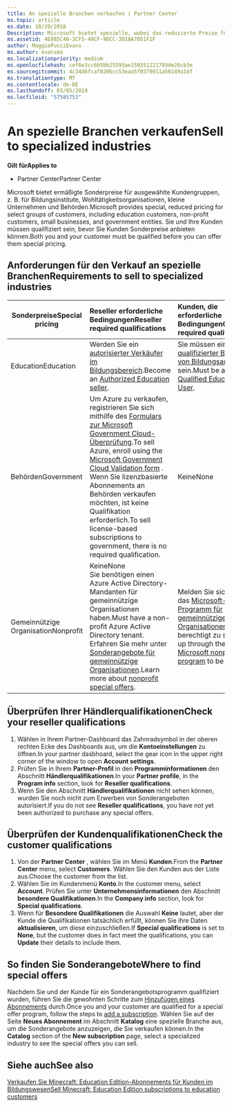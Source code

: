 ```yaml
---
title: An spezielle Branchen verkaufen | Partner Center
ms.topic: article
ms.date: 10/29/2018
Description: Microsoft bietet spezielle, wobei das reduzierte Preise für ausgewählte Gruppen von Kunden, einschließlich der Education-Kunden, gemeinnützige Organisationen und Government-Benutzer.
ms.assetid: 4E085C48-3CF5-49CF-9DCC-3D18A7051F1F
author: MaggiePucciEvans
ms.author: evansma
ms.localizationpriority: medium
ms.openlocfilehash: cef6e3cc6b5bb25593ae150351121793de26cb3e
ms.sourcegitcommit: 4c34d6fcaf020bcc53eaa5f0379011a56149a14f
ms.translationtype: MT
ms.contentlocale: de-DE
ms.lasthandoff: 03/05/2019
ms.locfileid: "57585753"
---
```

# <a name="sell-to-specialized-industries"></a><span data-ttu-id="f5ef3-103">An spezielle Branchen verkaufen</span><span class="sxs-lookup"><span data-stu-id="f5ef3-103">Sell to specialized industries</span></span>

<span data-ttu-id="f5ef3-104">**Gilt für**</span><span class="sxs-lookup"><span data-stu-id="f5ef3-104">**Applies to**</span></span>

-  <span data-ttu-id="f5ef3-105">Partner Center</span><span class="sxs-lookup"><span data-stu-id="f5ef3-105">Partner Center</span></span>

<span data-ttu-id="f5ef3-106">Microsoft bietet ermäßigte Sonderpreise für ausgewählte Kundengruppen, z. B. für Bildungsinstitute, Wohltätigkeitsorganisationen, kleine Unternehmen und Behörden.</span><span class="sxs-lookup"><span data-stu-id="f5ef3-106">Microsoft provides special, reduced pricing for select groups of customers, including education customers, non-profit customers, small businesses, and government entities.</span></span> <span data-ttu-id="f5ef3-107">Sie und Ihre Kunden müssen qualifiziert sein, bevor Sie Kunden Sonderpreise anbieten können.</span><span class="sxs-lookup"><span data-stu-id="f5ef3-107">Both you and your customer must be qualified before you can offer them special pricing.</span></span> 

## <a name="requirements-to-sell-to-specialized-industries"></a><span data-ttu-id="f5ef3-108">Anforderungen für den Verkauf an spezielle Branchen</span><span class="sxs-lookup"><span data-stu-id="f5ef3-108">Requirements to sell to specialized industries</span></span>

|<span data-ttu-id="f5ef3-109">**Sonderpreise**</span><span class="sxs-lookup"><span data-stu-id="f5ef3-109">**Special pricing**</span></span>   |<span data-ttu-id="f5ef3-110">**Reseller erforderliche Bedingungen**</span><span class="sxs-lookup"><span data-stu-id="f5ef3-110">**Reseller required qualifications**</span></span>   |<span data-ttu-id="f5ef3-111">**Kunden, die erforderliche Bedingungen**</span><span class="sxs-lookup"><span data-stu-id="f5ef3-111">**Customer required qualifications**</span></span>   |
|----------------------------|:---------------------------------|:------------------------------------------|
|<span data-ttu-id="f5ef3-112">Education</span><span class="sxs-lookup"><span data-stu-id="f5ef3-112">Education</span></span>   |<span data-ttu-id="f5ef3-113">Werden Sie ein [autorisierter Verkäufer im Bildungsbereich](https://www.mepn.com).</span><span class="sxs-lookup"><span data-stu-id="f5ef3-113">Become an [Authorized Education seller](https://www.mepn.com).</span></span>   | <span data-ttu-id="f5ef3-114">Sie müssen ein [qualifizierter Benutzer von Bildungsangeboten](https://www.microsoftvolumelicensing.com/DocumentSearch.aspx?Mode=3&DocumentTypeId=7) sein.</span><span class="sxs-lookup"><span data-stu-id="f5ef3-114">Must be a [Qualified Education User](https://www.microsoftvolumelicensing.com/DocumentSearch.aspx?Mode=3&DocumentTypeId=7).</span></span>   |
|<span data-ttu-id="f5ef3-115">Behörden</span><span class="sxs-lookup"><span data-stu-id="f5ef3-115">Government</span></span>   |<span data-ttu-id="f5ef3-116">Um Azure zu verkaufen, registrieren Sie sich mithilfe des [Formulars zur Microsoft Government Cloud-Überprüfung](https://azuregov.microsoft.com/csp).</span><span class="sxs-lookup"><span data-stu-id="f5ef3-116">To sell Azure, enroll using the [Microsoft Government Cloud Validation form](https://azuregov.microsoft.com/csp) .</span></span> <span data-ttu-id="f5ef3-117">Wenn Sie lizenzbasierte Abonnements an Behörden verkaufen möchten, ist keine Qualifikation erforderlich.</span><span class="sxs-lookup"><span data-stu-id="f5ef3-117">To sell license-based subscriptions to government, there is no required qualification.</span></span>|   <span data-ttu-id="f5ef3-118">Keine</span><span class="sxs-lookup"><span data-stu-id="f5ef3-118">None</span></span>|
|<span data-ttu-id="f5ef3-119">Gemeinnützige Organisation</span><span class="sxs-lookup"><span data-stu-id="f5ef3-119">Nonprofit</span></span>  |<span data-ttu-id="f5ef3-120">Keine</span><span class="sxs-lookup"><span data-stu-id="f5ef3-120">None</span></span><br><span data-ttu-id="f5ef3-121">Sie benötigen einen Azure Active Directory-Mandanten für gemeinnützige Organisationen haben.</span><span class="sxs-lookup"><span data-stu-id="f5ef3-121">Must have a non-profit Azure Active Directory tenant.</span></span><br><span data-ttu-id="f5ef3-122">Erfahren Sie mehr unter [Sonderangebote für gemeinnützige Organisationen](https://assetsprod.microsoft.com/mpn/en-us/nonprofit-skus-in-csp-faq.pdf).</span><span class="sxs-lookup"><span data-stu-id="f5ef3-122">Learn more about [nonprofit special offers](https://assetsprod.microsoft.com/mpn/en-us/nonprofit-skus-in-csp-faq.pdf).</span></span>   |<span data-ttu-id="f5ef3-123">Melden Sie sich über das [Microsoft-Programm für gemeinnützige Organisationen](https://nonprofit.microsoft.com/#/register) an, um berechtigt zu sein.</span><span class="sxs-lookup"><span data-stu-id="f5ef3-123">Sign up through the [Microsoft nonprofit program](https://nonprofit.microsoft.com/#/register) to be eligible.</span></span>   |


## <a name="check-your-reseller-qualifications"></a><span data-ttu-id="f5ef3-124">Überprüfen Ihrer Händlerqualifikationen</span><span class="sxs-lookup"><span data-stu-id="f5ef3-124">Check your reseller qualifications</span></span>

1.  <span data-ttu-id="f5ef3-125">Wählen in Ihrem Partner-Dashboard das Zahnradsymbol in der oberen rechten Ecke des Dashboards aus, um die **Kontoeinstellungen** zu öffnen.</span><span class="sxs-lookup"><span data-stu-id="f5ef3-125">In your partner dasbhoard, select the gear icon in the upper right corner of the window to open **Account settings**.</span></span>
2.  <span data-ttu-id="f5ef3-126">Prüfen Sie in Ihrem **Partner-Profil** in den **Programminformationen** den Abschnitt **Händlerqualifikationen**.</span><span class="sxs-lookup"><span data-stu-id="f5ef3-126">In your **Partner profile**, in the **Program info** section, look for **Reseller qualifications**.</span></span>
3.  <span data-ttu-id="f5ef3-127">Wenn Sie den Abschnitt **Händlerqualifikationen** nicht sehen können, wurden Sie noch nicht zum Erwerben von Sonderangeboten autorisiert.</span><span class="sxs-lookup"><span data-stu-id="f5ef3-127">If you do not see **Reseller qualifications**, you have not yet been authorized to purchase any special offers.</span></span>

## <a name="check-the-customer-qualifications"></a><span data-ttu-id="f5ef3-128">Überprüfen der Kundenqualifikationen</span><span class="sxs-lookup"><span data-stu-id="f5ef3-128">Check the customer qualifications</span></span>

1.  <span data-ttu-id="f5ef3-129">Von der **Partner Center** , wählen Sie im Menü **Kunden**.</span><span class="sxs-lookup"><span data-stu-id="f5ef3-129">From the **Partner Center** menu, select **Customers**.</span></span> <span data-ttu-id="f5ef3-130">Wählen Sie den Kunden aus der Liste aus.</span><span class="sxs-lookup"><span data-stu-id="f5ef3-130">Choose the customer from the list.</span></span>
2.  <span data-ttu-id="f5ef3-131">Wählen Sie im Kundenmenü **Konto**.</span><span class="sxs-lookup"><span data-stu-id="f5ef3-131">In the customer menu, select **Account**.</span></span> <span data-ttu-id="f5ef3-132">Prüfen Sie unter **Unternehmensinformationen** den Abschnitt **besondere Qualifikationen**.</span><span class="sxs-lookup"><span data-stu-id="f5ef3-132">In the **Company info** section, look for **Special qualifications**.</span></span>
3.  <span data-ttu-id="f5ef3-133">Wenn für **Besondere Qualifikationen** die Auswahl **Keine** lautet, aber der Kunde die Qualifikationen tatsächlich erfüllt, können Sie ihre Daten **aktualisieren**, um diese einzuschließen.</span><span class="sxs-lookup"><span data-stu-id="f5ef3-133">If **Special qualifications** is set to **None**, but the customer does in fact meet the qualifications, you can **Update** their details to include them.</span></span>

## <a name="where-to-find-special-offers"></a><span data-ttu-id="f5ef3-134">So finden Sie Sonderangebote</span><span class="sxs-lookup"><span data-stu-id="f5ef3-134">Where to find special offers</span></span>

<span data-ttu-id="f5ef3-135">Nachdem Sie und der Kunde für ein Sonderangebotsprogramm qualifiziert wurden, führen Sie die gewohnten Schritte zum [Hinzufügen eines Abonnements](create-a-new-subscription.md) durch.</span><span class="sxs-lookup"><span data-stu-id="f5ef3-135">Once you and your customer are qualified for a special offer program, follow the steps to [add a subscription](create-a-new-subscription.md).</span></span> <span data-ttu-id="f5ef3-136">Wählen Sie auf der Seite **Neues Abonnement** im Abschnitt **Katalog** eine spezielle Branche aus, um die Sonderangebote anzuzeigen, die Sie verkaufen können.</span><span class="sxs-lookup"><span data-stu-id="f5ef3-136">In the **Catalog** section of the **New subscription** page, select a specialized industry to see the special offers you can sell.</span></span>

## <a name="see-also"></a><span data-ttu-id="f5ef3-137">Siehe auch</span><span class="sxs-lookup"><span data-stu-id="f5ef3-137">See also</span></span>

[<span data-ttu-id="f5ef3-138">Verkaufen Sie Minecraft: Education Edition-Abonnements für Kunden im Bildungswesen</span><span class="sxs-lookup"><span data-stu-id="f5ef3-138">Sell Minecraft: Education Edition subscriptions to education customers</span></span>](minecraft-subscriptions.md)


 

 

 




